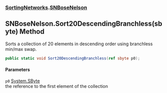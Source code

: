 ### [SortingNetworks](SortingNetworks.md 'SortingNetworks').[SNBoseNelson](SortingNetworks_SNBoseNelson.md 'SortingNetworks.SNBoseNelson')
## SNBoseNelson.Sort20DescendingBranchless(sbyte) Method
Sorts a collection of 20 elements in descending order using branchless min/max swap.  
```csharp
public static void Sort20DescendingBranchless(ref sbyte p0);
```
#### Parameters
<a name='SortingNetworks_SNBoseNelson_Sort20DescendingBranchless(sbyte)_p0'></a>
`p0` [System.SByte](https://docs.microsoft.com/en-us/dotnet/api/System.SByte 'System.SByte')  
the reference to the first element of the collection
  
